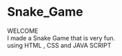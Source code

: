# Snake_Game
WELCOME
<br>
I made a Snake Game that is very fun. 
<br>
using HTML , CSS and JAVA SCRIPT
